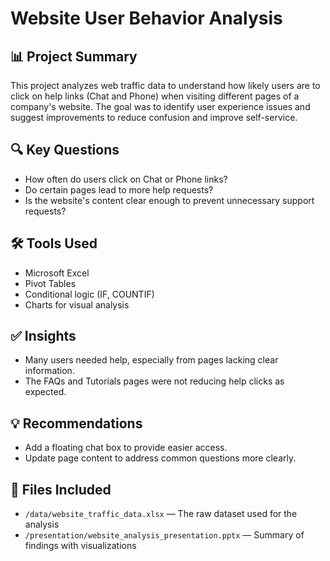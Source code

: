 # Website User Behavior Analysis

## 📊 Project Summary
This project analyzes web traffic data to understand how likely users are to click on help links (Chat and Phone) when visiting different pages of a company's website. The goal was to identify user experience issues and suggest improvements to reduce confusion and improve self-service.

## 🔍 Key Questions
- How often do users click on Chat or Phone links?
- Do certain pages lead to more help requests?
- Is the website's content clear enough to prevent unnecessary support requests?

## 🛠 Tools Used
- Microsoft Excel
- Pivot Tables
- Conditional logic (IF, COUNTIF)
- Charts for visual analysis

## ✅ Insights
- Many users needed help, especially from pages lacking clear information.
- The FAQs and Tutorials pages were not reducing help clicks as expected.

## 💡 Recommendations
- Add a floating chat box to provide easier access.
- Update page content to address common questions more clearly.

## 📁 Files Included

- `/data/website_traffic_data.xlsx` — The raw dataset used for the analysis
- `/presentation/website_analysis_presentation.pptx` — Summary of findings with visualizations
